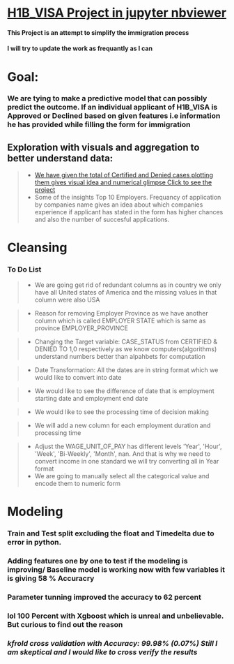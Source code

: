 
# [H1B_VISA Project in jupyter nbviewer](https://github.com/amitbhsingh/H1B_VISA)


#### This Project is an attempt to simplify the immigration process

#### I will try to update the work as frequantly as I can
# Goal:

###  We are tying to  make a predictive model that can possibly predict the outcome. If an individual applicant of H1B_VISA is Approved or Declined based on given features i.e information he has provided while filling the form for immigration

## Exploration with visuals and aggregation to better understand data:
> * [We have given the total of Certified and Denied cases plotting them gives visual idea and numerical glimpse Click to see the project](https://github.com/amitbhsingh/H1B_VISA/blob/master/.ipynb_checkpoints/h1-checkpoint.ipynb)
> * Some of the insights Top 10 Employers. Frequancy of application by companies name gives an idea about which companies experience if applicant has stated in the form has higher chances and also the number of succesful applications.

# Cleansing
### To Do List
> *  We are going get rid of redundant columns as in country we only have all United states of America and the missing values in that column were also USA 

> * Reason for removing Employer Province as we have another column which is called EMPLOYER STATE which is same as province EMPLOYER_PROVINCE

> *  Changing the Target variable: CASE_STATUS from CERTIFIED & DENIED TO 1,0 respectively as we know computers(algorithms) understand numbers better than alpahbets for computation
 
> *  Date Transformation: All the dates are in string format which we would like to convert into date

> * We would like to see the difference of date that is employment starting date and employment end date 

> * We would like to see the processing time of decision making 

> * We will add a new column for each employment duration and processing time

> * Adjust the WAGE_UNIT_OF_PAY has different levels  'Year', 'Hour', 'Week', 'Bi-Weekly', 'Month', nan. And that is why we need to convert income in one standard we will try converting all in Year format 
> * We are going to manually select all the categorical value and encode them to numeric form




# Modeling
### Train and Test split excluding the float and Timedelta due to error in python.  
### Adding features one by one to test if the modeling is improving/ Baseline model is working now with few variables it is giving 58 % Accuracry
### Parameter tunning improved the accuracy to 62 percent 
### lol 100 Percent with Xgboost which is unreal and unbelievable. But curious to find out the reason 
### _kfrold cross validation with  Accuracy: 99.98% (0.07%) Still I am skeptical  and I would like to cross verify the results_
